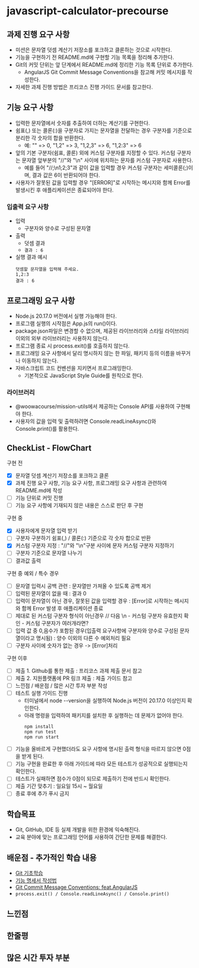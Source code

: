 # javascript-calculator-precourse

## 과제 진행 요구 사항

- 미션은 문자열 덧셈 계산기 저장소를 포크하고 클론하는 것으로 시작한다.
- 기능을 구현하기 전 README.md에 구현할 기능 목록을 정리해 추가한다.
- Git의 커밋 단위는 앞 단계에서 README.md에 정리한 기능 목록 단위로 추가한다.
  - AngularJS Git Commit Message Conventions을 참고해 커밋 메시지를 작성한다.
- 자세한 과제 진행 방법은 프리코스 진행 가이드 문서를 참고한다.

## 기능 요구 사항

- 입력한 문자열에서 숫자를 추출하여 더하는 계산기를 구현한다.
- 쉼표(,) 또는 콜론(:)을 구분자로 가지는 문자열을 전달하는 경우 구분자를 기준으로 분리한 각 숫자의 합을 반환한다.
  - 예: "" => 0, "1,2" => 3, "1,2,3" => 6, "1,2:3" => 6
- 앞의 기본 구분자(쉼표, 콜론) 외에 커스텀 구분자를 지정할 수 있다. 커스텀 구분자는 문자열 앞부분의 "//"와 "\n" 사이에 위치하는 문자를 커스텀 구분자로 사용한다.
  - 예를 들어 "//;\n1;2;3"과 같이 값을 입력할 경우 커스텀 구분자는 세미콜론(;)이며, 결과 값은 6이 반환되어야 한다.
- 사용자가 잘못된 값을 입력할 경우 "[ERROR]"로 시작하는 메시지와 함께 Error를 발생시킨 후 애플리케이션은 종료되어야 한다.

### 입출력 요구 사항

- 입력
  - 구분자와 양수로 구성된 문자열
- 출력
  - 덧셈 결과
  - `결과 : 6`
- 실행 결과 예시
  ```
  덧셈할 문자열을 입력해 주세요.
  1,2:3
  결과 : 6
  ```

## 프로그래밍 요구 사항

- Node.js 20.17.0 버전에서 실행 가능해야 한다.
- 프로그램 실행의 시작점은 App.js의 run()이다.
- package.json파일은 변경할 수 없으며, 제공된 라이브러리와 스타일 라이브러리 이외의 외부 라이브러리는 사용하지 않는다.
- 프로그램 종료 시 process.exit()를 호출하지 않는다.
- 프로그래밍 요구 사항에서 달리 명시하지 않는 한 파일, 패키지 등의 이름을 바꾸거나 이동하지 않는다.
- 자바스크립트 코드 컨벤션을 지키면서 프로그래밍한다.
  - 기본적으로 JavaScript Style Guide를 원칙으로 한다.

### 라이브러리

- @woowacourse/mission-utils에서 제공하는 Console API를 사용하여 구현해야 한다.
- 사용자의 값을 입력 및 출력하려면 Console.readLineAsync()와 Console.print()를 활용한다.

## CheckList - FlowChart

구현 전

- [x] 문자열 덧셈 계산기 저장소를 포크하고 클론
- [x] 과제 진행 요구 사항, 기능 요구 사항, 프로그래밍 요구 사항과 관련하여 README.md에 작성
- [ ] 기능 단위로 커밋 진행
- [ ] 기능 요구 사항에 기재되지 않은 내용은 스스로 판단 후 구현

구현 중

- [x] 사용자에게 문자열 입력 받기
- [ ] 구분자 구분하기 쉼표(,) / 콜론(:) 기준으로 각 숫자 합으로 반환
- [x] 커스텀 구분자 지정 : "//"와 "\n"구분 사이에 문자 커스텀 구분자 지정하기
- [ ] 구분자 기준으로 문자열 나누기
- [ ] 결과값 출력

구현 중 예외 / 특수 경우

- [ ] 문자열 입력시 공백 관련 : 문자열만 가져올 수 있도록 공백 제거
- [ ] 입력된 문자열이 없을 때 : 결과 0
- [ ] 입력이 문자열이 아닌 경우, 잘못된 값을 입력할 경우 : [Error]로 시작하는 메시지와 함께 Error 발생 후 애플리케이션 종료
- [ ] 제대로 된 커스텀 구분자 형식이 아닌경우 // 다음 \n - 커스텀 구분자 유효한지 확인 - 커스텀 구분자가 여러개라면?
- [ ] 입력 값 중 0,음수가 포함된 경우(입출력 요구사항에 구분자와 양수로 구성된 문자열이라고 명시됨) : 양수 이외의 다른 수 예외처리 필요
- [ ] 구분자 사이에 숫자가 없는 경우 -> [Error]처리

구현 이후

- [ ] 제출 1. Github를 통한 제출 : 프리코스 과제 제출 문서 참고
- [ ] 제출 2. 지원플랫폼에 PR 링크 제출 : 제출 가이드 참고
- [ ] 느낀점 / 배운점 / 많은 시간 투자 부분 작성
- [ ] 테스트 실행 가이드 진행
  - 터미널에서 node --version을 실행하여 Node.js 버전이 20.17.0 이상인지 확인한다.
  - 아래 명령을 입력하여 패키지를 설치한 후 실행하는 데 문제가 없어야 한다.
    ```
    npm install
    npm run test
    npm run start
    ```
- [ ] 기능을 올바르게 구현했더라도 요구 사항에 명시된 출력 형식을 따르지 않으면 0점을 받게 된다.
- [ ] 기능 구현을 완료한 후 아래 가이드에 따라 모든 테스트가 성공적으로 실행되는지 확인한다.
- [ ] 테스트가 실패하면 점수가 0점이 되므로 제출하기 전에 반드시 확인한다.
- [ ] 제출 기간 맞추기 : 일요일 15시 ~ 월요일
- [ ] 종료 후에 추가 푸시 금지

## 학습목표

- Git, GitHub, IDE 등 실제 개발을 위한 환경에 익숙해진다.
- 교육 분야에 맞는 프로그래밍 언어를 사용하여 간단한 문제를 해결한다.

## 배운점 - 추가적인 학습 내용

- [Git 기초학습](https://velog.io/@jitae/GitGitHub%EB%B3%B5%EC%8A%B5)
- [기능 명세서 작성법](https://velog.io/@jitae/%EA%B8%B0%EB%8A%A5%EB%AA%85%EC%84%B8%EC%84%9C)
- [Git Commit Message Conventions: feat.AngularJS](https://velog.io/@jitae/GitCommitMessageConventions)
- `process.exit() / Console.readLineAsync() / Console.print()`

## 느낀점

## 한줄평

## 많은 시간 투자 부분
